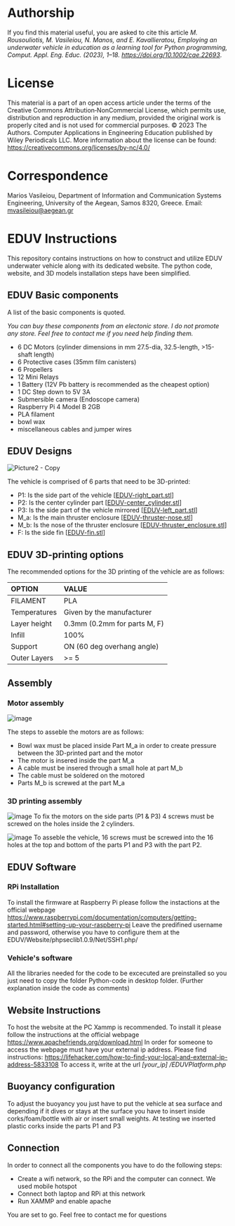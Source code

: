 # Authorship
If you find this material useful, you are asked to cite this article _M. Rousouliotis, M. Vasileiou, N. Manos, and E. Kavallieratou, Employing an underwater vehicle in education as a learning tool for Python programming, Comput. Appl. Eng. Educ. (2023), 1–18. https://doi.org/10.1002/cae.22693_.

# License
This material is a part of an open access article under the terms of the Creative Commons Attribution‐NonCommercial License, which permits use, distribution and reproduction in any medium, provided the original work is properly cited and is not used for commercial purposes.
© 2023 The Authors. Computer Applications in Engineering Education published by Wiley Periodicals LLC.
More information about the license can be found: https://creativecommons.org/licenses/by-nc/4.0/

# Correspondence
Marios Vasileiou,
Department of Information and Communication Systems Engineering, University of the Aegean, Samos 8320, Greece. 
Email: mvasileiou@aegean.gr

# EDUV Instructions

This repository contains instructions on how to construct and utilize EDUV underwater vehicle along with its dedicated website. 
The python code, website, and 3D models installation steps have been simplified. 

## EDUV Basic components
A list of the basic components is quoted. 

*You can buy these components from an electonic store. I do not promote any store. Feel free to contact me if you need help finding them.*
- 6 DC Motors (cylinder dimensions in mm 27.5-dia, 32.5-length, >15-shaft length)
- 6 Protective cases (35mm film canisters)
- 6 Propellers 
- 12 Mini Relays
- 1 Battery (12V Pb battery is recommended as the cheapest option)
- 1 DC Step down to 5V 3A
- Submersible camera (Endoscope camera)
- Raspberry Pi 4 Model B 2GB
- PLA filament
- bowl wax
- miscellaneous cables and jumper wires


## EDUV Designs
![Picture2 - Copy](https://user-images.githubusercontent.com/52425561/232246269-ae8fc5b2-37aa-44f2-b422-f71f73560e3e.png)

The vehicle is comprised of 6 parts that need to be 3D-printed:
  - P1: Is the side part of the vehicle [[EDUV-right_part.stl](https://github.com/MariosVasileiou/EDUV/blob/main/3D%20Models/EDUV-right_part.stl)]
  - P2: Is the center cylinder part [[EDUV-center_cylinder.stl](https://github.com/MariosVasileiou/EDUV/blob/main/3D%20Models/EDUV-center_cylinder.stl)]
  - P3: Is the side part of the vehicle mirrored [[EDUV-left_part.stl](https://github.com/MariosVasileiou/EDUV/blob/main/3D%20Models/EDUV-left_part.stl)]
  - M_a: Is the main thruster enclosure [[EDUV-thruster-nose.stl](https://github.com/MariosVasileiou/EDUV/blob/main/3D%20Models/EDUV-thruster-nose.stl)]
  - M_b: Is the nose of the thruster enclosure [[EDUV-thruster_enclosure.stl](https://github.com/MariosVasileiou/EDUV/blob/main/3D%20Models/EDUV-thruster_enclosure.stl)]
  - F: Is the side fin [[EDUV-fin.stl](https://github.com/MariosVasileiou/EDUV/blob/main/3D%20Models/EDUV-fin.stl)]

## EDUV 3D-printing options

The recommended options for the 3D printing of the vehicle are as follows:

|OPTION|VALUE|
|:------|:--------|
|FILAMENT|PLA|
|Temperatures|Given by the manufacturer|
|Layer height|0.3mm (0.2mm for parts M, F)|
|Infill|100%|
|Support|ON (60 deg overhang angle)|
|Outer Layers|>= 5|

## Assembly
### Motor assembly
![image](https://user-images.githubusercontent.com/52425561/235317928-74d58552-bbe8-4de9-96ad-37b2205ebc22.png)

The steps to asseble the motors are as follows:
- Bowl wax must be placed inside Part M_a in order to create pressure between the 3D-printed part and the motor
- The motor is insered inside the part M_a
- A cable must be insered through a small hole at part M_b
- The cable must be soldered on the motored
- Parts M_b is screwed at the part M_a

### 3D printing assembly
![image](https://user-images.githubusercontent.com/52425561/235318469-4da21b79-37d3-4763-8012-aac5c1a00c6b.png)
To fix the motors on the side parts (P1 & P3) 4 screws must be screwed on the holes inside the 2 cylinders.

![image](https://user-images.githubusercontent.com/52425561/235317876-f23c88f2-22c9-4229-ad01-d5564f05a7b6.png)
To asseble the vehicle, 16 screws must be screwed into the 16 holes at the top and bottom of the parts P1 and P3 with the part P2.


## EDUV Software
### RPi Installation
To install the firmware at Raspberry Pi please follow the instactions at the official webpage https://www.raspberrypi.com/documentation/computers/getting-started.html#setting-up-your-raspberry-pi
Leave the predifined username and password, otherwise you have to configure them at the EDUV/Website/phpseclib1.0.9/Net/SSH1.php/

### Vehicle's software
All the libraries needed for the code to be excecuted are preinstalled so you just need to copy the folder Python-code in desktop folder. 
(Further explanation inside the code as comments)

## Website Instructions
To host the website at the PC Xammp is recommended. To install it please follow the instructions at the official webpage https://www.apachefriends.org/download.html 
In order for someone to access the webpage must have your external ip address. Please find instructions: https://lifehacker.com/how-to-find-your-local-and-external-ip-address-5833108
To access it, write at the url *[your_ip] /EDUVPlatform.php*

## Buoyancy configuration
To adjust the buoyancy you just have to put the vehicle at sea surface and depending if it dives or stays at the surface you have to insert inside corks/foam/bottle with air or insert small weights. 
At testing we inserted plastic corks inside the parts P1 and P3
## Connection
In order to connect all the components you have to do the following steps:
- Create a wifi network, so the RPi and the computer can connect. We used mobile hotspot
- Connect both laptop and RPi at this network
- Run XAMMP and enable apache

You are set to go.
Feel free to contact me for questions
